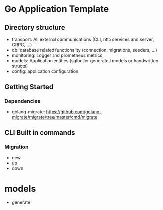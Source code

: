 # Go Application Template

## Directory structure
- transport: All external communications (CLI, http services and server, GRPC, ...)
- db: database related functionality (connection, migrations, seeders, ...)
- monitoring: Logger and prometheus metrics
- models: Application entities (sqlboiler generated models or handwritten structs)
- config: application configuration

## Getting Started
### Dependencies
- golang-migrate: https://github.com/golang-migrate/migrate/tree/master/cmd/migrate


## CLI Built in commands
### Migration
- new
- up
- down

# models
- generate
